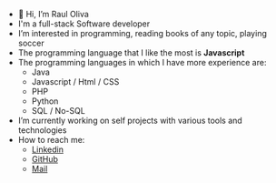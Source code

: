 - 👋 Hi, I’m Raul Oliva
- I'm a full-stack Software developer
- I’m interested in programming, reading books of any topic, playing soccer
- The programming language that I like the most is **Javascript**
- The programming languages in which I have more experience are: 
  * Java
  * Javascript / Html / CSS
  * PHP
  * Python
  * SQL / No-SQL
- I’m currently working on self projects with various tools and technologies
- How to reach me:
  * [Linkedin](https://www.linkedin.com/in/raul-oliva-27208817b/)
  * [GitHub](http://github.com/rauloliva)
  * [Mail](mailto:oliva.raul12@gmail.com)
